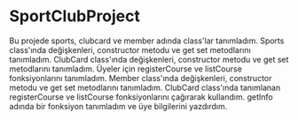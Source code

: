 # SportClubProject

Bu projede sports, clubcard ve member adında class'lar tanımladım. Sports class'ında değişkenleri, constructor metodu ve get set metodlarını tanımladım. ClubCard class'ında değişkenleri, constructor metodu ve get set metodlarını tanımladım. Üyeler için registerCourse ve listCourse fonksiyonlarını tanımladım. Member class'ında değişkenleri, constructor metodu ve get set metodlarını tanımladım. ClubCard class'ında tanımlanan registerCourse ve listCourse fonksiyonlarını çağırarak kullandım. getInfo adında bir fonksiyon tanımladım ve üye bilgilerini yazdırdım. 
